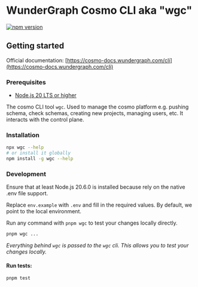 # WunderGraph Cosmo CLI aka "wgc"

[![npm version](https://badge.fury.io/js/wgc.svg)](https://badge.fury.io/js/wgc)

## Getting started

Official documentation: [https://cosmo-docs.wundergraph.com/cli](https://cosmo-docs.wundergraph.com/cli)

### Prerequisites

- [Node.js 20 LTS or higher](https://nodejs.dev/en/about/releases/)

The cosmo CLI tool `wgc`. Used to manage the cosmo platform e.g. pushing schema, check schemas, creating new projects, managing users, etc. It interacts with the control plane.

### Installation

```bash
npx wgc --help
# or install it globally
npm install -g wgc --help
```

### Development

Ensure that at least Node.js 20.6.0 is installed because rely on the native .env file support.

Replace `env.example` with `.env` and fill in the required values. By default, we point to the local environment.

Run any command with `pnpm wgc` to test your changes locally directly.

```bash
pnpm wgc ...
```

_Everything behind `wgc` is passed to the `wgc` cli. This allows you to test your changes locally._

#### Run tests:

```bash
pnpm test
```